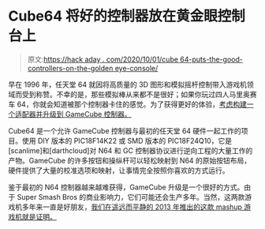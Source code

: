 # Cube64 将好的控制器放在黄金眼控制台上

> 原文:[https://hack aday . com/2020/10/01/cube 64-puts-the-good-controllers-on-the-golden eye-console/](https://hackaday.com/2020/10/01/cube64-puts-the-good-controllers-on-the-goldeneye-console/)

早在 1996 年，任天堂 64 就因将高质量的 3D 图形和模拟摇杆控制带入游戏机领域而受到称赞。不幸的是，那些模拟棒从来都不是很好；如果你玩过四人马里奥赛车 64，你就会知道被那个控制器卡住的感觉。为了获得更好的体验，[考虑构建一个适配器并升级到 GameCube 控制器。](https://github.com/darthcloud/cube64-dx)

Cube64 是一个允许 GameCube 控制器与最初的任天堂 64 硬件一起工作的项目。使用 DIY 版本的 PIC18F14K22 或 SMD 版本的 PIC18F24Q10，它是[scanlime]和[darthcloud]对 N64 和 GC 控制器协议进行逆向工程的大量工作的产物。GameCube 的许多按钮和操纵杆可以轻松映射到 N64 的原始按钮布局，硬件提供了大量的校准选项和映射，让事情完全按照你喜欢的方式运行。

鉴于最初的 N64 控制器越来越难获得，GameCube 升级是一个很好的方式。由于 Super Smash Bros 的商业影响力，它们可能还会生产多年。当然，这两款游戏机多年来一直是好朋友，[我们在遥远而平静的 2013 年推出的这款 mashup 游戏机就是证明。](https://hackaday.com/2013/01/02/a-gamecube-and-n64-console-mashup/)